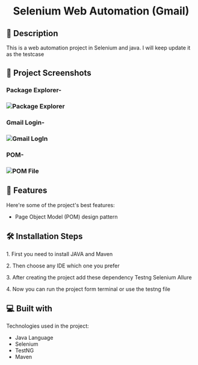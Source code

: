 <h1 id="title" align="center">Selenium Web Automation (Gmail)</h1>

 <!--<p align="center"><img src="https://socialify.git.ci/shantokumarsaha123/Web-Automation-Selenium-java/image?forks=1&amp;issues=1&amp;language=1&amp;name=1&amp;owner=1&amp;pulls=1&amp;stargazers=1&amp;theme=Light" alt="project-image"></p> -->


<h2>📝 Description</h2> 
This is a web automation project in Selenium and java. I will keep update it as the testcase</p>

<h2>📸 Project Screenshots</h2>

<h3> Package Explorer- <h3>

![Package Explorer](https://github.com/shantokumarsaha123/Selenium-Java-WebAutomation-Testiing/assets/122052172/0333919d-fa10-49b2-a3c5-e16452304a6f)


<h3> Gmail Login- <h3>
 
![Gmail LogIn](https://github.com/shantokumarsaha123/Selenium-Java-WebAutomation-Testiing/assets/122052172/980645a0-0454-484c-9308-348f778fb860)


<h3> POM- <h3>
 
![POM File](https://github.com/shantokumarsaha123/Selenium-Java-WebAutomation-Testiing/assets/122052172/b067f294-345f-4f24-afb9-f4f52646d2b7)




<h2>🚀 Features</h2>

Here're some of the project's best features:

*   Page Object Model (POM) design pattern

<h2>🛠️ Installation Steps</h2>

<p>1. First you need to install JAVA and Maven</p>

<p>2. Then choose any IDE which one you prefer</p>

<p>3. After creating the project add these dependency Testng Selenium Allure</p>

<p>4. Now you can run the project form terminal or use the testng file</p>

  
  
<h2>💻 Built with</h2>

Technologies used in the project:

*   Java Language
*   Selenium
*   TestNG
*   Maven

 <!--<h1> There is some problem with the site which i take for this project, maybe domain problem. so i am trying to replace this with another site asap </h1> -->
